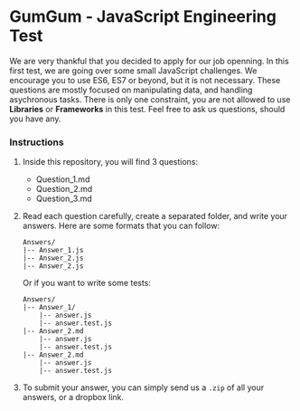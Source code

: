 # GumGum - JavaScript Engineering Test

We are very thankful that you decided to apply for our job openning. In this first test, we are going over some small JavaScript challenges. We encourage you to use ES6, ES7 or beyond, but it is not necessary. These questions are mostly focused on manipulating data, and handling asychronous tasks. There is only one constraint, you are not allowed to use **Libraries** or **Frameworks** in this test. Feel free to ask us questions, should you have any.

### Instructions

1. Inside this repository, you will find 3 questions:
    * Question_1.md
    * Question_2.md
    * Question_3.md

2. Read each question carefully, create a separated folder, and write your answers. Here are some formats that you can follow:
    ```
    Answers/
    |-- Answer_1.js
    |-- Answer_2.js
    |-- Answer_2.js
    ```
    Or if you want to write some tests:
    ```
    Answers/
    |-- Answer_1/
        |-- answer.js
        |-- answer.test.js
    |-- Answer_2.md
        |-- answer.js
        |-- answer.test.js
    |-- Answer_2.md
        |-- answer.js
        |-- answer.test.js
    ```

3. To submit your answer, you can simply send us a `.zip` of all your answers, or a dropbox link.
